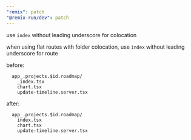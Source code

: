 ```yaml
---
"remix": patch
"@remix-run/dev": patch
---
```


use `index` without leading underscore for colocation

when using flat routes with folder colocation, use `index` without leading underscore for route

before:
```
  app_.projects.$id.roadmap/
    _index.tsx
    chart.tsx
    update-timeline.server.tsx
```

after:
```
  app_.projects.$id.roadmap/
    index.tsx
    chart.tsx
    update-timeline.server.tsx
```

